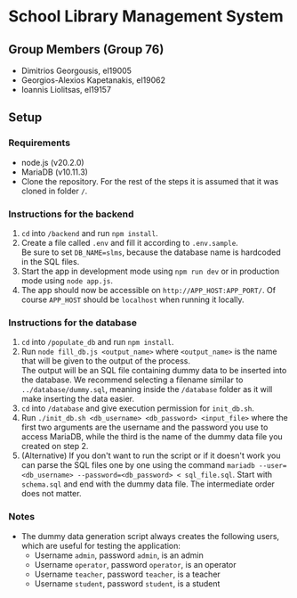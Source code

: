 # School Library Management System
## Group Members (Group 76)
* Dimitrios Georgousis, el19005
* Georgios-Alexios Kapetanakis, el19062
* Ioannis Liolitsas, el19157

## Setup
### Requirements
* node.js (v20.2.0)
* MariaDB (v10.11.3)
* Clone the repository. For the rest of the steps it is assumed that it was cloned in folder `/`.

### Instructions for the backend
1. `cd` into `/backend` and run `npm install`.
2. Create a file called `.env` and fill it according to `.env.sample`.  
   Be sure to set `DB_NAME=slms`, because the database name is hardcoded in the SQL files.
3. Start the app in development mode using `npm run dev` or in production mode using `node app.js`.
4. The app should now be accessible on `http://APP_HOST:APP_PORT/`. Of course `APP_HOST` should be `localhost` when running it locally.

### Instructions for the database
1. `cd` into `/populate_db` and run `npm install`.
2. Run `node fill_db.js <output_name>` where `<output_name>` is the name that will be given to the output of the process.  
   The output will be an SQL file containing dummy data to be inserted into the database.
   We recommend selecting a filename similar to `../database/dummy.sql`,
   meaning inside the `/database` folder as it will make inserting the data easier.
3. `cd` into `/database` and give execution permission for `init_db.sh`.
4. Run `./init_db.sh <db_username> <db_password> <input_file>` where the first two arguments are the username and the password you use to access MariaDB, while the third is the name of the dummy data file you created on step 2.
5. (Alternative) If you don't want to run the script or if it doesn't work you can parse the SQL files one by one using the command `mariadb --user=<db_username> --password=<db_password> < sql_file.sql`. Start with `schema.sql` and end with the dummy data file. The intermediate order does not matter.

### Notes
* The dummy data generation script always creates the following users, which are useful for testing the application:
  * Username `admin`, password `admin`, is an admin
  * Username `operator`, password `operator`, is an operator
  * Username `teacher`, password `teacher`, is a teacher
  * Username `student`, password `student`, is a student
